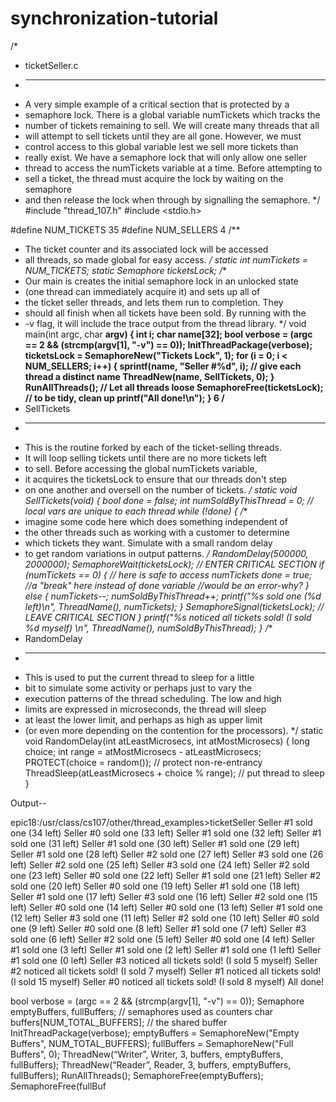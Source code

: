 synchronization-tutorial
========================
/*
* ticketSeller.c
* ---------------
* A very simple example of a critical section that is protected by a
* semaphore lock. There is a global variable numTickets which tracks the
* number of tickets remaining to sell. We will create many threads that all
* will attempt to sell tickets until they are all gone. However, we must
* control access to this global variable lest we sell more tickets than
* really exist. We have a semaphore lock that will only allow one seller
* thread to access the numTickets variable at a time. Before attempting to
* sell a ticket, the thread must acquire the lock by waiting on the semaphore
* and then release the lock when through by signalling the semaphore.
*/
#include "thread_107.h"
#include <stdio.h>

#define NUM_TICKETS 35
#define NUM_SELLERS 4
/**
* The ticket counter and its associated lock will be accessed
* all threads, so made global for easy access.
*/
static int numTickets = NUM_TICKETS;
static Semaphore ticketsLock;
/**
* Our main is creates the initial semaphore lock in an unlocked state
* (one thread can immediately acquire it) and sets up all of
* the ticket seller threads, and lets them run to completion. They
* should all finish when all tickets have been sold. By running with the
* -v flag, it will include the trace output from the thread library.
*/
void main(int argc, char **argv)
{
int i;
char name[32];
bool verbose = (argc == 2 && (strcmp(argv[1], "-v") == 0));
InitThreadPackage(verbose);
ticketsLock = SemaphoreNew("Tickets Lock", 1);
for (i = 0; i < NUM_SELLERS; i++) {
sprintf(name, "Seller #%d", i);
// give each thread a distinct name
ThreadNew(name, SellTickets, 0);
}
RunAllThreads();
// Let all threads loose
SemaphoreFree(ticketsLock);
// to be tidy, clean up
printf("All done!\n");
}
6
/**
* SellTickets
* -----------
* This is the routine forked by each of the ticket-selling threads.
* It will loop selling tickets until there are no more tickets left
* to sell. Before accessing the global numTickets variable,
* it acquires the ticketsLock to ensure that our threads don't step
* on one another and oversell on the number of tickets.
*/
static void SellTickets(void)
{
bool done = false;
int numSoldByThisThread = 0;
// local vars are unique to each thread
while (!done) {
/**
* imagine some code here which does something independent of
* the other threads such as working with a customer to determine
* which tickets they want. Simulate with a small random delay
* to get random variations in output patterns.
*/
RandomDelay(500000, 2000000);
SemaphoreWait(ticketsLock);
// ENTER CRITICAL SECTION
if (numTickets == 0) {
// here is safe to access numTickets
done = true;
//a "break" here instead of done variable
//would be an error-why?
} 
else 
{
numTickets--;
numSoldByThisThread++;
printf("%s sold one (%d left)\n", ThreadName(), numTickets);
}
SemaphoreSignal(ticketsLock);
// LEAVE CRITICAL SECTION
}
printf("%s noticed all tickets sold! (I sold %d myself) \n",
ThreadName(), numSoldByThisThread);
}
/**
* RandomDelay
* -----------
* This is used to put the current thread to sleep for a little
* bit to simulate some activity or perhaps just to vary the
* execution patterns of the thread scheduling. The low and high
* limits are expressed in microseconds, the thread will sleep
* at least the lower limit, and perhaps as high as upper limit
* (or even more depending on the contention for the processors).
*/
static void RandomDelay(int atLeastMicrosecs, int atMostMicrosecs)
{
long choice;
int range = atMostMicrosecs - atLeastMicrosecs;
PROTECT(choice = random()); // protect non-re-entrancy
ThreadSleep(atLeastMicrosecs + choice % range); // put thread to sleep
}



Output--

epic18:/usr/class/cs107/other/thread_examples>ticketSeller
Seller #1 sold one (34 left)
Seller #0 sold one (33 left)
Seller #1 sold one (32 left)
Seller #1 sold one (31 left)
Seller #1 sold one (30 left)
Seller #1 sold one (29 left)
Seller #1 sold one (28 left)
Seller #2 sold one (27 left)
Seller #3 sold one (26 left)
Seller #2 sold one (25 left)
Seller #3 sold one (24 left)
Seller #2 sold one (23 left)
Seller #0 sold one (22 left)
Seller #1 sold one (21 left)
Seller #2 sold one (20 left)
Seller #0 sold one (19 left)
Seller #1 sold one (18 left)
Seller #1 sold one (17 left)
Seller #3 sold one (16 left)
Seller #2 sold one (15 left)
Seller #0 sold one (14 left)
Seller #0 sold one (13 left)
Seller #1 sold one (12 left)
Seller #3 sold one (11 left)
Seller #2 sold one (10 left)
Seller #0 sold one (9 left)
Seller #0 sold one (8 left)
Seller #1 sold one (7 left)
Seller #3 sold one (6 left)
Seller #2 sold one (5 left)
Seller #0 sold one (4 left)
Seller #1 sold one (3 left)
Seller #1 sold one (2 left)
Seller #1 sold one (1 left)
Seller #1 sold one (0 left)
Seller #3 noticed all tickets sold! (I sold 5 myself)
Seller #2 noticed all tickets sold! (I sold 7 myself)
Seller #1 noticed all tickets sold! (I sold 15 myself)
Seller #0 noticed all tickets sold! (I sold 8 myself)
All done!

bool verbose = (argc == 2 && (strcmp(argv[1], "-v") == 0));
Semaphore emptyBuffers, fullBuffers; // semaphores used as counters
char buffers[NUM_TOTAL_BUFFERS];
// the shared buffer
InitThreadPackage(verbose);
emptyBuffers = SemaphoreNew("Empty Buffers", NUM_TOTAL_BUFFERS);
fullBuffers = SemaphoreNew("Full Buffers", 0);
ThreadNew(“Writer”, Writer, 3, buffers, emptyBuffers, fullBuffers);
ThreadNew(“Reader”, Reader, 3, buffers, emptyBuffers, fullBuffers);
RunAllThreads();
SemaphoreFree(emptyBuffers);
SemaphoreFree(fullBuf
